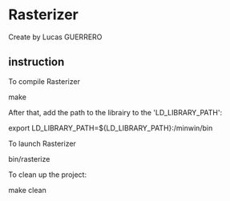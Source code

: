 # Rasterizer

Create by Lucas GUERRERO

## instruction

To compile Rasterizer

  make


After that, add the path to the librairy to the 'LD_LIBRARY_PATH':  

  export LD_LIBRARY_PATH=${LD_LIBRARY_PATH}:<rasterizer>/minwin/bin


To launch Rasterizer

  bin/rasterize


To clean up the project:

  make clean